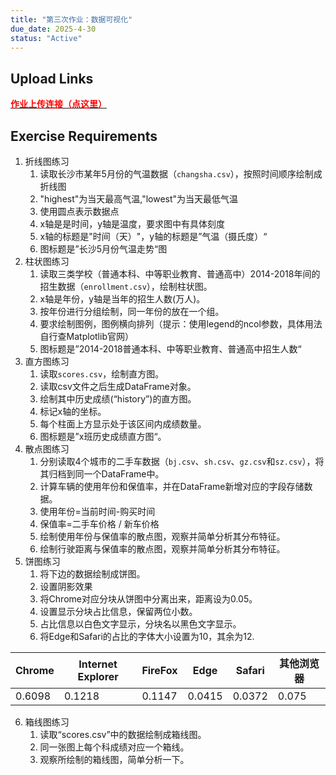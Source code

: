 ```yaml
---
title: "第三次作业：数据可视化"
due_date: 2025-4-30
status: "Active"
---
```


## Upload Links

[<span style="color:red; font-weight:bold">作业上传连接（点这里）</span>](https://pan.hunnu.edu.cn/u/d/2f599e67598c47d4a466/)

## Exercise Requirements
1. 折线图练习
   1. 读取长沙市某年5月份的气温数据（`changsha.csv`），按照时间顺序绘制成折线图
   2. "highest"为当天最高气温,"lowest"为当天最低气温
   3. 使用圆点表示数据点
   4. x轴是是时间，y轴是温度，要求图中有具体刻度
   5. x轴的标题是"时间（天）"，y轴的标题是”气温（摄氏度）“
   6. 图标题是”长沙5月份气温走势“图
2. 柱状图练习
   1. 读取三类学校（普通本科、中等职业教育、普通高中）2014-2018年间的招生数据（`enrollment.csv`），绘制柱状图。
   2. x轴是年份，y轴是当年的招生人数(万人)。
   3. 按年份进行分组绘制，同一年份的放在一个组。
   4. 要求绘制图例，图例横向排列（提示：使用legend的ncol参数，具体用法自行查Matplotlib官网）
   5. 图标题是”2014-2018普通本科、中等职业教育、普通高中招生人数“
3. 直方图练习
   1. 读取`scores.csv`，绘制直方图。
   2. 读取csv文件之后生成DataFrame对象。
   3. 绘制其中历史成绩(“history”)的直方图。
   4. 标记x轴的坐标。
   5. 每个柱面上方显示处于该区间内成绩数量。
   6. 图标题是”x班历史成绩直方图“。
4. 散点图练习
   1. 分别读取4个城市的二手车数据（`bj.csv`、`sh.csv`、`gz.csv`和`sz.csv`），将其归档到同一个DataFrame中。
   2. 计算车辆的使用年份和保值率，并在DataFrame新增对应的字段存储数据。
   3. 使用年份=当前时间-购买时间
   4. 保值率=二手车价格 / 新车价格
   5. 绘制使用年份与保值率的散点图，观察并简单分析其分布特征。
   6. 绘制行驶距离与保值率的散点图，观察并简单分析其分布特征。
5. 饼图练习
   1. 将下边的数据绘制成饼图。
   2. 设置阴影效果
   3. 将Chrome对应分块从饼图中分离出来，距离设为0.05。
   4. 设置显示分块占比信息，保留两位小数。
   5. 占比信息以白色文字显示，分块名以黑色文字显示。
   6. 将Edge和Safari的占比的字体大小设置为10，其余为12.

|Chrome|Internet Explorer|FireFox|Edge|Safari|其他浏览器|
|-|-|-|-|-|-|
|0.6098|0.1218|0.1147|0.0415|0.0372|0.075|

6. 箱线图练习
   1. 读取“scores.csv”中的数据绘制成箱线图。
   2. 同一张图上每个科成绩对应一个箱线。
   3. 观察所绘制的箱线图，简单分析一下。